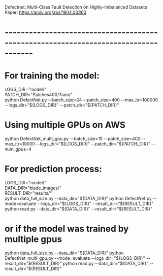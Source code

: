 
Defectnet: Multi-Class Fault Detection on Highly-Imbalanced Datasets
Paper: https://arxiv.org/abs/1904.00863


#  -----------------------------------------------------------------------------------
# For training the model:
LOGS_DIR="model/"  
PATCH_DIR="Patches400/Train/"  
python DefectNet.py --batch_size=24 --patch_size=400 --max_itr=100000 --logs_dir="${LOGS_DIR}" --patch_dir="${PATCH_DIR}"
# Using multiple GPUs on AWS
python DefectNet_multi_gpu.py --batch_size=15 --patch_size=400 --max_itr=10000 --logs_dir="${LOGS_DIR}" --patch_dir="${PATCH_DIR}" --num_gpus=4

# For prediction process:
LOGS_DIR="model/"  
DATA_DIR="blade_images/"  
RESULT_DIR="results/"  
python data_full_size.py --data_dir="${DATA_DIR}"  
python DefectNet.py --mode=evaluate --logs_dir="${LOGS_DIR}" --result_dir="${RESULT_DIR}"  
python read.py --data_dir="${DATA_DIR}" --result_dir="${RESULT_DIR}"    
# or if the model was trained by multiple gpus
python data_full_size.py --data_dir="${DATA_DIR}"  
python DefectNet_multi_gpu.py --mode=evaluate --logs_dir="${LOGS_DIR}" --result_dir="${RESULT_DIR}"   
python read.py --data_dir="${DATA_DIR}" --result_dir="${RESULT_DIR}"
